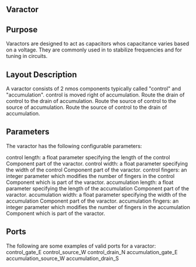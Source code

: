 ## Varactor

## Purpose

Varactors are designed to act as capacitors whos capacitance varies based on a voltage. They are commonly used in to stabilize frequencies and for tuning in circuits. 

## Layout Description

A varactor consists of 2 nmos components typically called "control" and "accumulation". control is moved right of accumulation. Route the drain of control to the drain of accumulation. Route the source of control to the source of accumulation. Route the source of control to the drain of accumulation.

## Parameters

The varactor has the following configurable parameters:

control length: a float parameter specifying the length of the control Component part of the varactor.
control width: a float parameter specifying the width of the control Component part of the varactor.
control fingers: an integer parameter which modifies the number of fingers in the control Component which is part of the varactor.
accumulation length: a float parameter specifying the length of the accumulation Component part of the varactor.
accumulation width: a float parameter specifying the width of the accumulation Component part of the varactor.
accumulation fingers: an integer parameter which modifies the number of fingers in the accumulation Component which is part of the varactor.

## Ports

The following are some examples of valid ports for a varactor:
control_gate_E
control_source_W
control_drain_N
accumulation_gate_E
accumulation_source_W
accumulation_drain_S